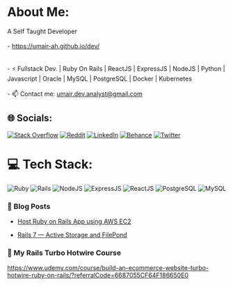 # About Me:
A Self Taught Developer<br><br>- https://umair-ah.github.io/dev/<br><br><br>- ⚡ Fullstack Dev. | Ruby On Rails | ReactJS | ExpressJS | NodeJS | Python | Javascript | Oracle | MySQL | PostgreSQL | Docker | Kubernetes <br><br>- 📫 Contact me: umair.dev.analyst@gmail.com


## 🌐 Socials:
 
 
 
 
[![Stack Overflow](https://img.shields.io/badge/-Stackoverflow-FE7A16?logo=stack-overflow&logoColor=white)](https://stackoverflow.com/users/20214145) [![Reddit](https://img.shields.io/badge/Reddit-%23FF4500.svg?logo=Reddit&logoColor=white)](https://reddit.com/user/umair_ah) [![LinkedIn](https://img.shields.io/badge/LinkedIn-%230077B5.svg?logo=linkedin&logoColor=white)](https://linkedin.com/in/umair-ahmed-70825b239) [![Behance](https://img.shields.io/badge/Behance-1769ff?logo=behance&logoColor=white)](https://behance.net/Zemotic) [![Twitter](https://img.shields.io/badge/Twitter-%231DA1F2.svg?logo=Twitter&logoColor=white)](https://x.com/ShaikhUmair_dev)
 
 

# 💻 Tech Stack:
![Ruby](https://img.shields.io/badge/ruby-%23CC342D.svg?style=for-the-badge&logo=ruby&logoColor=white) ![Rails](https://img.shields.io/badge/rails-%23CC0000.svg?style=for-the-badge&logo=ruby-on-rails&logoColor=white) ![NodeJS](https://img.shields.io/badge/node.js-339933?style=for-the-badge&logo=Node.js&logoColor=white) ![ExpressJS](https://img.shields.io/badge/express.js-000000?style=for-the-badge&logo=express&logoColor=white) ![ReactJS](https://shields.io/badge/react-black?logo=react&style=for-the-badge)  ![PostgreSQL](https://img.shields.io/badge/postgresql-4169e1?style=for-the-badge&logo=postgresql&logoColor=white) ![MySQL](https://img.shields.io/badge/MySQL-4479A1?style=for-the-badge&logo=mysql&logoColor=white)

### 📕 Blog Posts

- [Host Ruby on Rails App using AWS EC2](https://medium.com/@umairahmed200203.umair/host-ruby-on-rails-app-on-aws-ec2-2a8ab3ccfa40)

<!-- BLOG-POST-LIST:START -->
- [Rails 7 — Active Storage and FilePond](https://medium.com/@umairahmed200203.umair/rails-7-active-storage-and-filepond-e2d5c9a35ee5)


### 📘 My Rails Turbo Hotwire Course
https://www.udemy.com/course/build-an-ecommerce-website-turbo-hotwire-ruby-on-rails/?referralCode=6687055CF64F186650E0



